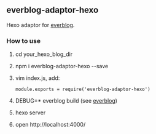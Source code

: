 ## everblog-adaptor-hexo

Hexo adaptor for [everblog](https://github.com/everblogjs/everblog).

### How to use

1. cd your_hexo_blog_dir
2. npm i everblog-adaptor-hexo --save
3. vim index.js, add:

    ```
    module.exports = require('everblog-adaptor-hexo')
    ```

4. DEBUG=* everblog build (see [everblog](https://github.com/everblogjs/everblog))
5. hexo server
6. open http://localhost:4000/